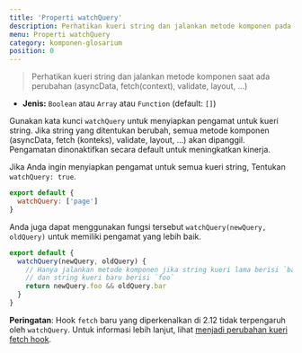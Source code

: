 ```yaml
---
title: 'Properti watchQuery'
description: Perhatikan kueri string dan jalankan metode komponen pada perubahan (asyncData, fetch, validate, layout, ...)
menu: Properti watchQuery
category: komponen-glosarium
position: 0
---
```


> Perhatikan kueri string dan jalankan metode komponen saat ada perubahan (asyncData, fetch(context), validate, layout, ...)

- **Jenis:** `Boolean` atau `Array` atau `Function` (default: `[]`)

Gunakan kata kunci `watchQuery` untuk menyiapkan pengamat untuk kueri string. Jika string yang ditentukan berubah, semua metode komponen (asyncData, fetch (konteks), validate, layout, ...) akan dipanggil. Pengamatan dinonaktifkan secara default untuk meningkatkan kinerja.

Jika Anda ingin menyiapkan pengamat untuk semua kueri string, Tentukan `watchQuery: true`.

```js
export default {
  watchQuery: ['page']
}
```

Anda juga dapat menggunakan fungsi tersebut `watchQuery(newQuery, oldQuery)` untuk memiliki pengamat yang lebih baik.

```js
export default {
  watchQuery(newQuery, oldQuery) {
    // Hanya jalankan metode komponen jika string kueri lama berisi `bar`
    // dan string kueri baru berisi `foo`
    return newQuery.foo && oldQuery.bar
  }
}
```

<base-alert>

**Peringatan**: Hook `fetch` baru yang diperkenalkan di 2.12 tidak terpengaruh oleh `watchQuery`. Untuk informasi lebih lanjut, lihat [menjadi perubahan kueri fetch hook](/guides/features/data-fetching#the-fetch-hook).

</base-alert>
